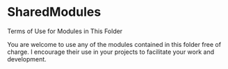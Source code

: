 # SharedModules

Terms of Use for Modules in This Folder

You are welcome to use any of the modules contained in this folder free of charge. I encourage their use in your projects to facilitate your work and development. 

